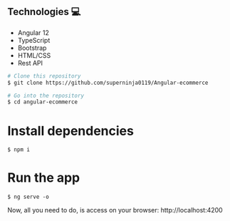 ## Technologies :computer:

- Angular 12 
- TypeScript
- Bootstrap 
- HTML/CSS
- Rest API


```bash
# Clone this repository
$ git clone https://github.com/superninja0119/Angular-ecommerce

# Go into the repository
$ cd angular-ecommerce
```
# Install dependencies
```
$ npm i
```

# Run the app
```
$ ng serve -o
```

Now, all you need to do, is access on your browser: http://localhost:4200



